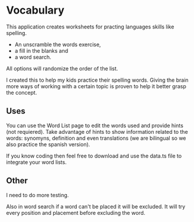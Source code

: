 # Vocabulary

This application creates worksheets for practing languages skills like spelling.

- An unscramble the words exercise,
- a fill in the blanks and
- a word search.

All options will randomize the order of the list.

I created this to help my kids practice their spelling words. Giving the brain more ways of working with a certain topic is proven to help it better grasp the concept.

## Uses

You can use the Word List page to edit the words used and provide hints (not requiered). Take advantage of hints to show information related to the words: synomyns, definition and even translations (we are bilingual so we also practice the spanish version).

If you know coding then feel free to download and use the data.ts file to integrate your word lists.

## Other

I need to do more testing.

Also in word search if a word can't be placed it will be excluded. It will try every position and placement before excluding the word.

<!--
            -> Word list: print version has a lot of space if no hint is provided.
            -> all: add to top name and date field
Wordsearch: allow customized gridsize, possibly easier version by using fill letter of all alphabet
word list: add a section for allowing copying and pasting a list



 -->
